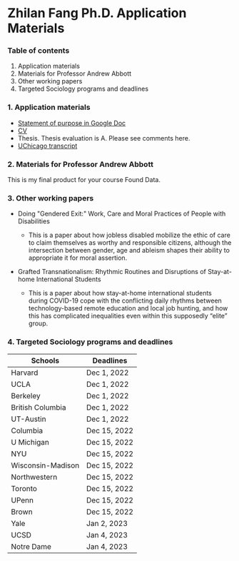 # Zhilan Fang Ph.D. Application Materials

### Table of contents
1. Application materials
2. Materials for Professor Andrew Abbott
3. Other working papers
4. Targeted Sociology programs and deadlines

### 1. Application materials
* [Statement of purpose in Google Doc](https://docs.google.com/document/d/1OLD44HZa6novmWQJ4ovnnrtkapOrDvUyUHUqOowUiTA/edit)
* [CV](https://github.com/zlfang97/zlfang97.github.io/blob/main/CV_ZhilanFang_Oct2022.pdf)
* Thesis. Thesis evaluation is A. Please see comments here.
* [UChicago transcript](https://github.com/zlfang97/zlfang97.github.io/blob/main/Transcript_ZhilanFang.pdf)

### 2. Materials for Professor Andrew Abbott
This is my final product for your course Found Data.

### 3. Other working papers
* Doing "Gendered Exit:" Work, Care and Moral Practices of People with Disabilities
  * This is a paper about how jobless disabled mobilize the ethic of care to claim themselves as worthy and responsible citizens, although the intersection between gender, age and ableism shapes their ability to appropriate it for moral assertion.

* Grafted Transnationalism: Rhythmic Routines and Disruptions of Stay-at-home International Students
  * This is a paper about how stay-at-home international students during COVID-19 cope with the conflicting daily rhythms between technology-based remote education and local job hunting, and how this has complicated inequalities even within this supposedly “elite” group.

### 4. Targeted Sociology programs and deadlines
| Schools | Deadlines |
| ------------ | -----------|
| Harvard | Dec 1, 2022 |
| UCLA | Dec 1, 2022 |
| Berkeley | Dec 1, 2022 |
| British Columbia | Dec 1, 2022 |
| UT-Austin | Dec 1, 2022 |
| Columbia | Dec 15, 2022 |
| U Michigan | Dec 15, 2022 |
| NYU | Dec 15, 2022 |
| Wisconsin-Madison | Dec 15, 2022 |
| Northwestern | Dec 15, 2022 |
| Toronto | Dec 15, 2022 |
| UPenn | Dec 15, 2022 |
| Brown | Dec 15, 2022 |
| Yale | Jan 2, 2023 |
| UCSD | Jan 4, 2023 |
| Notre Dame | Jan 4, 2023 |
